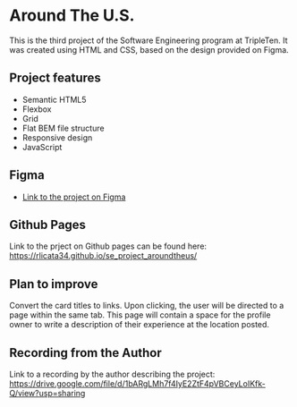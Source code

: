 # Around The U.S.

This is the third project of the Software Engineering program at TripleTen. It was created using HTML and CSS, based on the design provided on Figma.

## Project features

- Semantic HTML5
- Flexbox
- Grid
- Flat BEM file structure
- Responsive design
- JavaScript

## Figma

- [Link to the project on Figma](https://www.figma.com/file/ii4xxsJ0ghevUOcssTlHZv/Sprint-3%3A-Around-the-US?node-id=0%3A1)

## Github Pages

Link to the prject on Github pages can be found here:
https://rlicata34.github.io/se_project_aroundtheus/

## Plan to improve

Convert the card titles to links. Upon clicking, the user will be directed to a page within the same tab. This page will contain a space for the profile owner to write a description of their experience at the location posted.

## Recording from the Author

Link to a recording by the author describing the project:
https://drive.google.com/file/d/1bARgLMh7f4IyE2ZtF4pVBCeyLoIKfk-Q/view?usp=sharing
